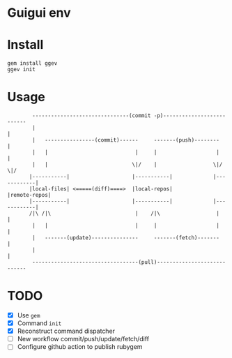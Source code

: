 Guigui env
=================

# Install

```
gem install ggev
ggev init
```

# Usage


```
        -------------------------------(commit -p)--------------------------
        |                                                                  |
        |   ----------------(commit)------     -------(push)--------       |
        |   |                            |     |                   |       |
        |   |                           \|/    |                  \|/     \|/
       |-----------|                    |-----------|             |------------|
       |local-files| <=====(diff)====>  |local-repos|             |remote-repos|
       |-----------|                    |-----------|             |------------|
       /|\ /|\                           |    /|\                  |       |
        |   |                            |     |                   |       |
        |   -------(update)---------------     -------(fetch)-------       |
        |                                                                  |
        ----------------------------------(pull)----------------------------
```

# TODO

- [X] Use `gem`
- [X] Command `init`
- [X] Reconstruct command dispatcher
- [ ] New workflow commit/push/update/fetch/diff
- [ ] Configure github action to publish rubygem

